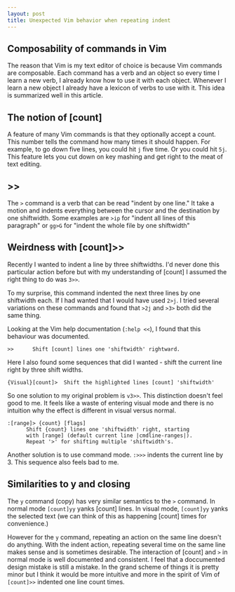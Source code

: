 ```yaml
---
layout: post
title: Unexpected Vim behavior when repeating indent
---
```


## Composability of commands in Vim

The reason that Vim is my text editor of choice is because Vim commands are
composable. Each command has a verb and an object so every time I learn a new
verb, I already know how to use it with each object. Whenever I learn a new
object I already have a lexicon of verbs to use with it. This idea is summarized
well in this article.

## The notion of [count]

A feature of many Vim commands is that they optionally accept a count. This
number tells the command how many times it should happen. For example, to go
down five lines, you could hit `j` five time. Or you could hit `5j`. This
feature lets you cut down on key mashing and get right to the meat of text
editing.

## >> 

The `>` command is a verb that can be read "indent by one line." It take a
motion and indents everything between the cursor and the destination by one
shiftwidth. Some examples are `>ip` for "indent all lines of this paragraph" or
`gg>G` for "indent the whole file by one shiftwidth"

## Weirdness with [count]>>

Recently I wanted to indent a line by three shiftwidths. I'd never done this
particular action before but with my understanding of [count] I assumed the
right thing to do was `3>>`.

To my surprise, this command indented the next three lines by one shiftwidth
each. If I had wanted that I would have used `2>j`. I tried several variations
on these commands and found that `>2j` and `>3>` both did the same thing.

Looking at the Vim help documentation (`:help <<`), I found that this behaviour
was documented. 

`>>      Shift [count] lines one 'shiftwidth' rightward.`

Here I also found some sequences that did I wanted - shift the current line
right by three shift widths.

`{Visual}[count]>  Shift the highlighted lines [count] 'shiftwidth'`

So one solution to my original problem is `v3>>`. This distinction doesn't feel
good to me. It feels like a waste of entering visual mode and there is no
intuition why the effect is different in visual versus normal.

```
:[range]> {count} [flags]
      Shift {count} lines one 'shiftwidth' right, starting
      with [range] (default current line |cmdline-ranges|).
      Repeat '>' for shifting multiple 'shiftwidth's.
```

Another solution is to use command mode. `:>>>` indents the current line by 3.
This sequence also feels bad to me. 

## Similarities to y and closing

The `y` command (copy) has very similar semantics to the `>` command. In normal
mode `[count]yy` yanks [count] lines. In visual mode, `[count]yy` yanks the
selected text (we can think of this as happening [count] times for convenience.) 

However for the `y` command, repeating an action on the same line doesn't do
anything.  With the indent action, repeating several time on the same line makes
sense and is sometimes desirable. The interaction of [count] and `>` in normal
mode is well documented and consistent. I feel that a doccumented design mistake
is still a mistake. In the grand scheme of things it is pretty minor but I think
it would be more intuitive and more in the spirit of Vim of `[count]>>` indented
one line count times.
